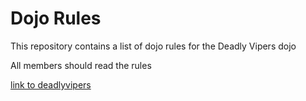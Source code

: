 Dojo Rules
==========

This repository contains a list of dojo rules for the Deadly Vipers dojo

All members should read the rules


[link to deadlyvipers](https://github.com/deadlyvipers)
